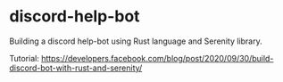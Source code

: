 # discord-help-bot

Building a discord help-bot using Rust language and Serenity library.

Tutorial: https://developers.facebook.com/blog/post/2020/09/30/build-discord-bot-with-rust-and-serenity/


